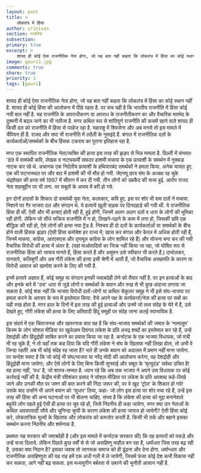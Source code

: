```yaml
---
layout: post
title: >
    लोकतंत्र में हिंसा
author: srinivas
section: नजरिया
subsection:
primary: true
excerpt: >
    शायद ही कोई ऐसा राजनीतिक नेता होगा, जो यह बात नहीं कहता कि लोकतंत्र में हिंसा का कोई स्थान नहीं है. शायद ही कोई हिंसा की आलोचना में पीछे रहता है. पर सच यही है कि भारतीय राजनीति में हिंसा कोई नयी बात नहीं है.
image: gauri1.jpg
comments: true
share: true
priority: 1
tags: [gauri]
---
```


शायद ही कोई ऐसा राजनीतिक नेता होगा, जो यह बात नहीं कहता कि लोकतंत्र में हिंसा का कोई स्थान नहीं है. शायद ही कोई हिंसा की आलोचना में पीछे रहता है. पर सच यही है कि भारतीय राजनीति में हिंसा कोई नयी बात नहीं है. यह राजनीति के अपराधीकरण या अपराध के राजनीतीकरण का और वैचारिक मतभेद के दुश्मनी में बदल जाने का भी नतीजा है. मगर कथित रूप से शांतिपूर्ण राजनीति की कसमें खाने वाले शायद ही किसी दल को राजनीति में हिंसा से परहेज रहा है. महाराष्ट्र में शिवसेना और अब मनसे तो इस मामले में चैंपियन ही हैं. राजद और सपा भी राजनीति में लठैती के नुमाइंदे हैं. बंगाल में राजनीतिक दलों के कार्यकर्ताओं/समर्थकों के बीच हिंसक टकराव का पुराना इतिहास रहा है.

मगर एक स्थापित राजनीतिक नेता/व्यक्ति की हत्या इस तरह की झड़प से भिन्न मामला है. दिल्ली में  संभवतः '89 में वामपंथी कवि, लेखक व नाट्यकर्मी सफदर हाशमी माकपा के एक प्रत्याशी के समर्थन में नुक्कड़ नाटक कर रहे थे. अचानक एक निर्दलीय प्रत्याशी के हथियारबंद समर्थकों ने हमला किया. अनेक घायल हुए. एक की घटनास्थल पर और बाद में हाशमी की भी मौत हो गयी. जेएनयू छात्र संघ के अध्यक्ष रह चुके चंद्रशेखर की हत्या वर्ष 1997 में सीवान में कर दी गयी. तीन लोगों को उम्रकैद की सजा हुई. आरोप राजद नेता शहाबुद्दीन पर भी लगा. पर सबूतों के अभाव में बरी हो गये.

इन दोनों हादसों के शिकार दो वामपंथी युवा नेता, कलाकार, कवि हुए. इस पर शोर भी वाम दलों ने मचाया. निशाने पर गैर भाजपा दल और संगठन थे. ये हत्यायें खुली सड़क पर दिनदहाड़े की गयी थीं. ये राजनीतिक हिंसा ही थीं. ऐसी और भी हत्याएं होती रही हैं, हुई होंगी, जिनमें अलग अलग दलों व धारा के लोगों की भूमिका रही होगी. लेकिन जो सीधे सक्रिय राजनीति में न हो, लिखने-पढ़ने के काम में लगा हो,  जिसकी छवि एक बौद्धिक की रही हो, ऐसे लोगों की हत्या नया ट्रेंड है. निश्चय ही दो दलों के कार्यकर्ताओं या समर्थकों के बीच होने वाली हिंसक झड़प (ऐसी हिंसा कमोबेश हर राज्य में;  खास कर बंगाल और केरल में अधिक होती रही हैं, जिनमें माकपा, कांग्रेस, आरएसएस और तृणमूल कांग्रेस के लोग शामिल रहे हैं) और योजना बना कर की गयी वैचारिक विरोधी की हत्या में अंतर है. (यहां माओवादियों का जिक्र नहीं किया जा रहा, जो घोषित रूप से राजनीतिक हिंसा को जायज मानते हैं, हिंसा करते हैं और अमूमन उसे स्वीकार भी करते हैं.) दाभोलकर, पानसारे, कलिबुर्गी और अब गौरी लंकेश की हत्या इसी श्रेणी में आती हैं, जो वैचारिक असहमति के कारण या विरोधी आवाज को खामोश करने के लिए की गयी हैं.

इनमें हत्यारे अज्ञात हैं, कोई समूह या संगठन इनकी जवाबदेही लेने को तैयार नहीं है. पर इन हत्याओं के बाद और इनके बारे में 'उस' धारा से जुड़े लोगों व समर्थकों के बयान और रुख से भी कुछ अंदाजा लगाया जा सकता है.  कोई शक नहीं कि भाजपा विरोधी दलों-लोगों या कथित सेकुलर समूह ने भी इसे संघ-भाजपा पर हमला करने के अवसर के रूप में इस्तेमाल किया. वैसे अपने पक्ष के कार्यकर्त्ता/नेता की हत्या पर सबों का यही रुख होता है. मगर हाल के दिनों में इस तरह की हुई हत्याओं और उनमें जो तत्व संदेह के घेरे में हैं, उसे देखते हुए, गौरी लंकेश की हत्या के लिए अतिवादी हिंदू समूहों पर संदेह जाना कतई स्वाभाविक है.

इस संदर्भ में एक चिंताजनक और खतरनाक बात यह है कि संघ-भाजपा समर्थकों की जमात के ‘नामालूम’ किस्म के लोग सोशल मीडिया पर खुलेआम दिवंगत लंकेश के प्रति अभद्र शब्दों का इस्तेमाल कर रहे हैं, उन्हें देशद्रोही और हिंदूद्रोही साबित करने का प्रयास किया जा रहा है. कर्नाटक के एक भाजपा विधायक, जो मंत्री भी रह चुके हैं, ने तो यहाँ तक कह दिया कि यदि गौरी लंकेश ने संघ के खिलाफ नहीं लिखा होता, तो अभी वे जिन्दा रहतीं! अब भी कोई संदेह रह जाता है? भले ही उनके बयान को अदालत में प्रमाण नहीं माना जायेगा. पर सन्देश स्पष्ट है कि जो कोई भी संघ/भाजपा या नरेंद्र मोदी की आलोचना करेगा, वह देशद्रोही और हिंदूद्रोही माना जायेगा; और ऐसे लोगों के लिए बिना किसी सुनवाई और सबूत के ‘मृत्युदंड’ सर्वथा उचित है! वह हत्या नहीं, ‘वध’ है, जो शास्त्र-सम्मत है. ध्यान रहे कि अब तक भाजपा ने अपने उस विधायक पर कोई कार्रवाई नहीं की है. केंद्रीय मंत्री रविशंकर प्रसाद ने सोशल मीडिया पर लंकेश के प्रति अपशब्द कहे-लिखे जाने और उनकी मौत पर जश्न की बात करने की निंदा जरूर की, पर वे खुद ‘ट्रोल’ के शिकार हो गये! उसके बाद उन्होंने भी अपने बयान को ‘सुधार’ लिया, कहा- जो लोग इस हत्या पर शोर मचा रहे हैं, उन्हें इस तरह की हिंसा की अन्य घटनाओं पर भी बोलना चाहिए. संभव है कि लंकेश की हत्या को मुद्दा बनानेवाले बहुतेरे लोग पहले हुई ऐसी ही हत्या पर चुप रहे हों, जिसे निंदनीय ही कहा जायेगा, मगर क्या उन नेताओं के कथित अवसरवादी रवैये और चुनिन्दा चुप्पी के कारण लंकेश की हत्या जायज हो जायेगी? ऐसी हिंसा कोई करे, लोकतांत्रिक मूल्यों के खिलाफ और लोकतंत्र को कमजोर करती है. किसी भी तर्क और बहाने इसका समर्थन करना निंदनीय और शर्मनाक है.

प्रथमतः यह सरकार की जवाबदेही है (और इस मामले में कर्नाटक सरकार की) कि वह हत्यारों को पकड़े और उन्हें सजा दिलाये. लेकिन पिछले कुछ वर्षों से से जो असहिष्णु माहौल बन रहा है, धर्मांधता जिस तरह बढ़ रही है, उसका क्या निदान है? इसका जवाब तो जागरूक समाज को ही ढूंढना और देना होगा. धर्मान्धता और राजनीतिक असहिष्णुता की यह राह हमें एक अंधी गली में ले जायेगी, जिसमें फंसा कोई देश कभी विकास नहीं कर सकता, आगे नहीं बढ़ सकता. इस मध्ययुगीन बर्बरता से उबरने की चुनौती आसान नहीं है.